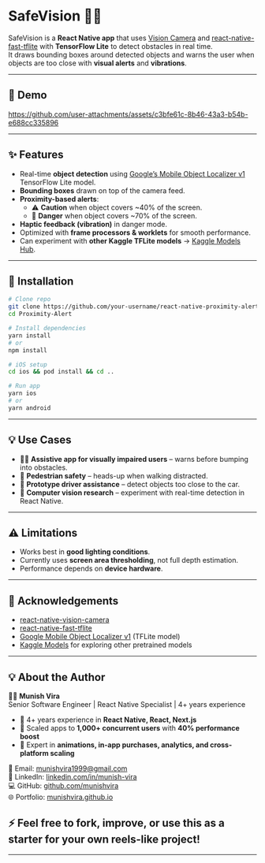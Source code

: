 # SafeVision 🚦👀

SafeVision is a **React Native app** that uses [Vision Camera](https://github.com/mrousavy/react-native-vision-camera) and [react-native-fast-tflite](https://github.com/mrousavy/react-native-fast-tflite) with **TensorFlow Lite** to detect obstacles in real time.  
It draws bounding boxes around detected objects and warns the user when objects are too close with **visual alerts** and **vibrations**.

---

## 📱 Demo


https://github.com/user-attachments/assets/c3bfe61c-8b46-43a3-b54b-e688cc335896



---

## ✨ Features
- Real-time **object detection** using [Google’s Mobile Object Localizer v1](https://www.kaggle.com/models/google/mobile-object-localizer-v1) TensorFlow Lite model.
- **Bounding boxes** drawn on top of the camera feed.
- **Proximity-based alerts**:
  - ⚠️ **Caution** when object covers ~40% of the screen.
  - 🚨 **Danger** when object covers ~70% of the screen.
- **Haptic feedback (vibration)** in danger mode.
- Optimized with **frame processors & worklets** for smooth performance.
- Can experiment with **other Kaggle TFLite models** → [Kaggle Models Hub](https://www.kaggle.com/models).

---

## 🔧 Installation

```bash
# Clone repo
git clone https://github.com/your-username/react-native-proximity-alert.git
cd Proximity-Alert

# Install dependencies
yarn install
# or
npm install

# iOS setup
cd ios && pod install && cd ..

# Run app
yarn ios
# or
yarn android
```
---

## 💡 Use Cases

- 👩‍🦯 **Assistive app for visually impaired users** – warns before bumping into obstacles.  
- 🚶 **Pedestrian safety** – heads-up when walking distracted.  
- 🚗 **Prototype driver assistance** – detect objects too close to the car.  
- 🧪 **Computer vision research** – experiment with real-time detection in React Native.  

---

## ⚠️ Limitations

- Works best in **good lighting conditions**.  
- Currently uses **screen area thresholding**, not full depth estimation.  
- Performance depends on **device hardware**.  

---

## 🙌 Acknowledgements

- [react-native-vision-camera](https://github.com/mrousavy/react-native-vision-camera)  
- [react-native-fast-tflite](https://github.com/mrousavy/react-native-fast-tflite)  
- [Google Mobile Object Localizer v1](https://www.kaggle.com/models/google/mobile-object-localizer-v1) (TFLite model)  
- [Kaggle Models](https://www.kaggle.com/models) for exploring other pretrained models

---

## 💡 About the Author

👨‍💻 **Munish Vira**  
Senior Software Engineer | React Native Specialist | 4+ years experience  

- 💼 4+ years experience in **React Native, React, Next.js**  
- 🚀 Scaled apps to **1,000+ concurrent users** with **40% performance boost**  
- 📱 Expert in **animations, in-app purchases, analytics, and cross-platform scaling**  

📧 Email: [munishvira1999@gmail.com](mailto:munishvira1999@gmail.com)  
🔗 LinkedIn: [linkedin.com/in/munish-vira](https://www.linkedin.com/in/munish-vira)  
💻 GitHub: [github.com/munishvira](https://github.com/munishvira)  
🌐 Portfolio: [munishvira.github.io](https://munishvira.github.io)  

## ⚡ Feel free to fork, improve, or use this as a starter for your own reels-like project!

---
